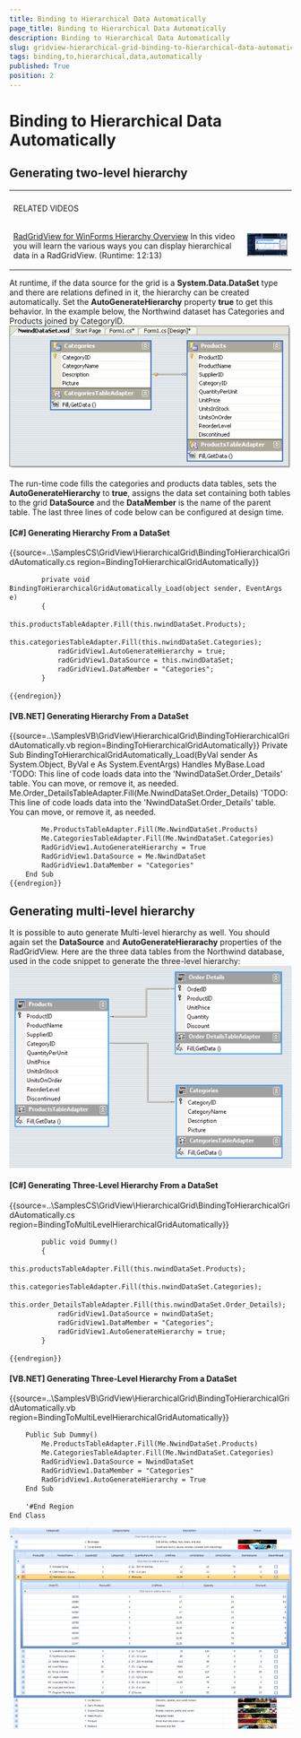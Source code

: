 ```yaml
---
title: Binding to Hierarchical Data Automatically
page_title: Binding to Hierarchical Data Automatically
description: Binding to Hierarchical Data Automatically
slug: gridview-hierarchical-grid-binding-to-hierarchical-data-automatically
tags: binding,to,hierarchical,data,automatically
published: True
position: 2
---
```


# Binding to Hierarchical Data Automatically



## Generating two-level hierarchy
<table><th><tr><td>

RELATED VIDEOS</td><td></td></tr></th><tr><td>

[RadGridView for WinForms Hierarchy Overview](http://tv.telerik.com/winforms/radgrid/radgridview-winforms-hierarchy-overview)
              In this video you will learn the various ways you can display hierarchical data in a RadGridView. (Runtime: 12:13)
           </td><td>

![gridview-hierarchical-grid-binding-to-hierarchical-data 001](images/gridview-hierarchical-grid-binding-to-hierarchical-data001.png)</td></tr></table>

At runtime, if the data source for the grid is a __System.Data.DataSet__ type and there are relations defined in
			it, the hierarchy can be created automatically. Set the	__AutoGenerateHierarchy__ property	__true__
			to get this behavior. In the example below, the Northwind dataset has Categories and Products joined by CategoryID.
		![gridview-hierarchical-grid-binding-to-hierarchical-data-automatically 004](images/gridview-hierarchical-grid-binding-to-hierarchical-data-automatically004.png)

The run-time code fills the categories and products data tables, sets the __AutoGenerateHierarchy__ to 
        	__true__, assigns the data set containing both tables to the grid __DataSource__ and
        	the __DataMember__ is the name of the parent table. The last three lines of code below can be configured at design time.
        

#### __[C#] Generating Hierarchy From a DataSet__

{{source=..\SamplesCS\GridView\HierarchicalGrid\BindingToHierarchicalGridAutomatically.cs region=BindingToHierarchicalGridAutomatically}}
	        
	        private void BindingToHierarchicalGridAutomatically_Load(object sender, EventArgs e)
	        {
	            this.productsTableAdapter.Fill(this.nwindDataSet.Products);
	            this.categoriesTableAdapter.Fill(this.nwindDataSet.Categories);
	            radGridView1.AutoGenerateHierarchy = true;
	            radGridView1.DataSource = this.nwindDataSet;
	            radGridView1.DataMember = "Categories";
	        }
	        
	{{endregion}}



#### __[VB.NET] Generating Hierarchy From a DataSet__

{{source=..\SamplesVB\GridView\HierarchicalGrid\BindingToHierarchicalGridAutomatically.vb region=BindingToHierarchicalGridAutomatically}}
	    Private Sub BindingToHierarchicalGridAutomatically_Load(ByVal sender As System.Object, ByVal e As System.EventArgs) Handles MyBase.Load
	        'TODO: This line of code loads data into the 'NwindDataSet.Order_Details' table. You can move, or remove it, as needed.
	        Me.Order_DetailsTableAdapter.Fill(Me.NwindDataSet.Order_Details)
	        'TODO: This line of code loads data into the 'NwindDataSet.Order_Details' table. You can move, or remove it, as needed.
	
	        Me.ProductsTableAdapter.Fill(Me.NwindDataSet.Products)
	        Me.CategoriesTableAdapter.Fill(Me.NwindDataSet.Categories)
	        RadGridView1.AutoGenerateHierarchy = True
	        RadGridView1.DataSource = Me.NwindDataSet
	        RadGridView1.DataMember = "Categories"
	    End Sub
	{{endregion}}



## Generating multi-level hierarchy

It is possible to auto generate Multi-level hierarchy as well. You should again set the __DataSource__ and __AutoGenerateHierarachy__ properties of the RadGridView.
        Here are the three data tables from the Northwind database, used in the code snippet to generate the three-level hierarchy:![gridview-hierarchical-grid-binding-to-hierarchical-data-automatically 002](images/gridview-hierarchical-grid-binding-to-hierarchical-data-automatically002.png)

#### __[C#] Generating Three-Level Hierarchy From a DataSet__

{{source=..\SamplesCS\GridView\HierarchicalGrid\BindingToHierarchicalGridAutomatically.cs region=BindingToMultiLevelHierarchicalGridAutomatically}}
	        
	        public void Dummy()
	        { 
	            this.productsTableAdapter.Fill(this.nwindDataSet.Products);
	            this.categoriesTableAdapter.Fill(this.nwindDataSet.Categories);
	            this.order_DetailsTableAdapter.Fill(this.nwindDataSet.Order_Details);
	            radGridView1.DataSource = nwindDataSet;
	            radGridView1.DataMember = "Categories";
	            radGridView1.AutoGenerateHierarchy = true;
	        }
	        
	{{endregion}}



#### __[VB.NET] Generating Three-Level Hierarchy From a DataSet__

{{source=..\SamplesVB\GridView\HierarchicalGrid\BindingToHierarchicalGridAutomatically.vb region=BindingToMultiLevelHierarchicalGridAutomatically}}
	
	    Public Sub Dummy()
	        Me.ProductsTableAdapter.Fill(Me.NwindDataSet.Products)
	        Me.CategoriesTableAdapter.Fill(Me.NwindDataSet.Categories)
	        RadGridView1.DataSource = NwindDataSet
	        RadGridView1.DataMember = "Categories"
	        RadGridView1.AutoGenerateHierarchy = True
	    End Sub
	
	    '#End Region
	End Class

![gridview-hierarchical-grid-binding-to-hierarchical-data-automatically 003](images/gridview-hierarchical-grid-binding-to-hierarchical-data-automatically003.png)

